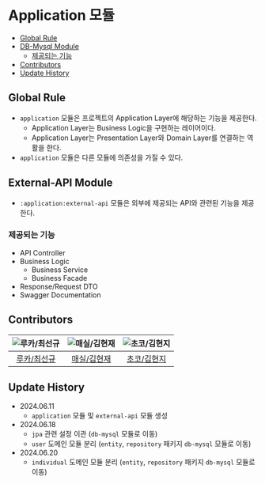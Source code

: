 # Application 모듈

- [Global Rule](#global-rule)
- [DB-Mysql Module](#db-mysql-module)
    - [제공되는 기능](#제공되는-기능)
- [Contributors](#contributors)
- [Update History](#update-history)

## Global Rule

- `application` 모듈은 프로젝트의 Application Layer에 해당하는 기능을 제공한다.
    - Application Layer는 Business Logic을 구현하는 레이어이다.
    - Application Layer는 Presentation Layer와 Domain Layer를 연결하는 역활을 한다.
- `application` 모듈은 다른 모듈에 의존성을 가질 수 있다.

## External-API Module

- `:application:external-api` 모듈은 외부에 제공되는 API와 관련된 기능을 제공한다.

### 제공되는 기능

- API Controller
- Business Logic
  - Business Service
  - Business Facade
- Response/Request DTO
- Swagger Documentation

## Contributors

| ![루카/최선규](https://avatars.githubusercontent.com/u/98688494?v=4) | ![매실/김현재](https://avatars.githubusercontent.com/u/41482946?v=4) | ![초코/김현지](https://avatars.githubusercontent.com/u/112065014?v=4) |
|:---------------------------------------------------------------:|:---------------------------------------------------------------:|:----------------------------------------------------------------:|
|              [루카/최선규](https://github.com/luke0408)              |               [매실/김현재](https://github.com/galug)                |              [초코/김현지](https://github.com/hyeonji91)              |

## Update History

- 2024.06.11
  - `application` 모듈 및 `external-api` 모듈 생성
- 2024.06.18
  - `jpa` 관련 설정 이관 (`db-mysql` 모듈로 이동)
  - `user` 도메인 모듈 분리 (`entity`, `repository` 패키지 `db-mysql` 모듈로 이동)
- 2024.06.20
  - `individual` 도메인 모듈 분리 (`entity`, `repository` 패키지 `db-mysql` 모듈로 이동)
